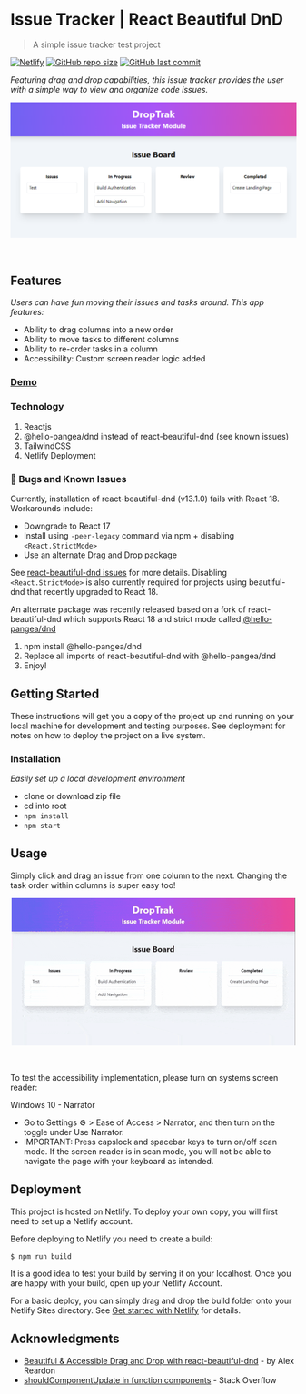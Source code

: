 # Issue Tracker | React Beautiful DnD
> A simple issue tracker test project

[![Netlify][netlify-img]][netlify-url]
[![GitHub repo size][github-img]][github-url]
[![GitHub last commit][github-commit]][github-url]

<!-- Badges to Add: Netlify build, twitter, license? -->

_Featuring drag and drop capabilities, this issue tracker provides the user with a simple way to view and organize code issues._

<p align="center">
  <img src="src/assets/issue-board.png" alt="Issue Board UI" width="700">
</p>

</br>

## Features

_Users can have fun moving their issues and tasks around. This app features:_
- Ability to drag columns into a new order
- Ability to move tasks to different columns
- Ability to re-order tasks in a column
- Accessibility: Custom screen reader logic added

### [Demo][netlify-url]

### Technology

  1. Reactjs
  2. @hello-pangea/dnd instead of react-beautiful-dnd (see known issues)
  3. TailwindCSS
  4. Netlify Deployment

### :lady_beetle: Bugs and Known Issues

Currently, installation of react-beautiful-dnd (v13.1.0) fails with React 18. Workarounds include:
 - Downgrade to React 17
 - Install using `-peer-legacy` command via npm + disabling `<React.StrictMode>`
 - Use an alternate Drag and Drop package

See [react-beautiful-dnd issues](https://github.com/atlassian/react-beautiful-dnd/issues/2399) for more details. Disabling `<React.StrictMode>` is also currently required for projects using beautiful-dnd that recently upgraded to React 18.

An alternate package was recently released based on a fork of react-beautiful-dnd which supports React 18 and strict mode called [@hello-pangea/dnd](https://www.npmjs.com/package/@hello-pangea/dnd)

   1. npm install @hello-pangea/dnd
   2. Replace all imports of react-beautiful-dnd with @hello-pangea/dnd
   3. Enjoy!

## Getting Started

These instructions will get you a copy of the project up and running on your local machine for development and testing purposes. See deployment for notes on how to deploy the project on a live system.

### Installation

_Easily set up a local development environment_

 - clone or download zip file
 - cd into root
 - `npm install`
 - `npm start`


## Usage

Simply click and drag an issue from one column to the next. Changing the task order within columns is super easy too!

<p align="center">
  <img src="src/assets/task-actions-gif.gif" alt="animated image of tasks being moved" width="500">
</p>

</br>

To test the accessibility implementation, please turn on systems screen reader:

Windows 10 - Narrator
   - Go to Settings :gear: > Ease of Access > Narrator, and then turn on the toggle under Use Narrator.
   - IMPORTANT: Press capslock and spacebar keys to turn on/off scan mode. If the screen reader is in scan mode, you will not be able to navigate the page with your keyboard as intended.

## Deployment

This project is hosted on Netlify. To deploy your own copy, you will first need to set up a Netlify account.

Before deploying to Netlify you need to create a build:

```
$ npm run build
```

It is a good idea to test your build by serving it on your localhost. Once you are happy with your build, open up your Netlify Account.

For a basic deploy, you can simply drag and drop the build folder onto your Netlify Sites directory. See [Get started with Netlify](https://docs.netlify.com/get-started/) for details.

## Acknowledgments

* [Beautiful & Accessible Drag and Drop with react-beautiful-dnd][tutorial-url] - by Alex Reardon
* [shouldComponentUpdate in function components](https://stackoverflow.com/questions/40909902/shouldcomponentupdate-in-function-components) - Stack Overflow


<!-- Markdown link & img dfn's -->
[github-img]: https://img.shields.io/github/repo-size/lisawagner/beautiful-dnd-issue-tracker?logo=github&style=flat-square
[github-url]: https://github.com/lisawagner/beautiful-dnd-issue-tracker
[github-commit]: https://img.shields.io/github/last-commit/lisawagner/beautiful-dnd-issue-tracker?logo=github&style=flat-square

[netlify-img]: https://img.shields.io/netlify/b8d747d5-9d63-430b-9a36-989501605cae?style=flat-square
[netlify-url]: https://droptrak-issue-tracker.netlify.app/

[tutorial-url]: https://egghead.io/courses/beautiful-and-accessible-drag-and-drop-with-react-beautiful-dnd